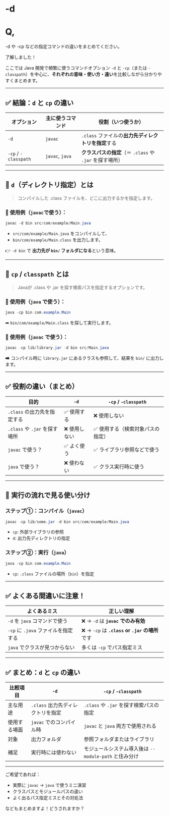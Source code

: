 # -d

# Q,

-d や -cp などの指定コマンドの違いをまとめてください。

了解しました！

ここでは Java 開発で頻繁に使うコマンドオプション `-d` と `-cp`（または `-classpath`）を中心に、**それぞれの意味・使い方・違い**を比較しながら分かりやすくまとめます。

---

## ✅ 結論：`d` と `cp` の違い

| オプション | 主に使うコマンド | 役割（いつ使うか） |
| --- | --- | --- |
| `-d` | `javac` | `.class` ファイルの**出力先ディレクトリを指定**する |
| `-cp` / `-classpath` | `javac`, `java` | **クラスパスの指定**（＝ `.class` や `.jar` を探す場所） |

---

## 🔸 `d`（ディレクトリ指定）とは

> コンパイルした .class ファイルを、どこに出力するかを指定します。
> 

### 📌 使用例（`javac`で使う）：

```java
javac -d bin src/com/example/Main.java
```

- `src/com/example/Main.java` をコンパイルして、
- `bin/com/example/Main.class` を出力します。

👉 `-d bin` で **出力先が `bin/` フォルダになる**という意味。

---

## 🔸 `cp` / `classpath` とは

> Javaが .class や .jar を探す検索パスを指定するオプションです。
> 

### 📌 使用例（`java` で使う）：

```java
java -cp bin com.example.Main
```

➡ `bin/com/example/Main.class` を探して実行します。

### 📌 使用例（`javac` で使う）：

```java
javac -cp lib/library.jar -d bin src/Main.java
```

➡ コンパイル時に `library.jar` にあるクラスも参照して、結果を `bin/` に出力します。

---

## ✅ 役割の違い（まとめ）

| 目的 | `-d` | `-cp` / `-classpath` |
| --- | --- | --- |
| `.class` の出力先を指定する | ✅ 使用する | ❌ 使用しない |
| `.class` や `.jar` を探す場所 | ❌ 使用しない | ✅ 使用する（検索対象パスの指定） |
| `javac` で使う？ | ✅ よく使う | ✅ ライブラリ参照などで使う |
| `java` で使う？ | ❌ 使わない | ✅ クラス実行時に使う |

---

## 🧩 実行の流れで見る使い分け

### ステップ①：コンパイル（`javac`）

```java
javac -cp lib/some.jar -d bin src/com/example/Main.java
```

- `cp`: 外部ライブラリの参照
- `d`: 出力先ディレクトリの指定

### ステップ②：実行（`java`）

```java
java -cp bin com.example.Main
```

- `cp`: `.class` ファイルの場所（`bin`）を指定

---

## ✅ よくある間違いに注意！

| よくあるミス | 正しい理解 |
| --- | --- |
| `-d` を `java` コマンドで使う | ❌ → `-d` は **`javac` でのみ有効** |
| `-cp` に `.java` ファイルを指定する | ❌ → `-cp` は **`.class` or `.jar` の場所**です |
| `java` でクラスが見つからない | 多くは `-cp` でパス指定ミス |

---

## ✅ まとめ：`d` と `cp` の違い

| 比較項目 | `-d` | `-cp` / `-classpath` |
| --- | --- | --- |
| 主な用途 | `.class` 出力先ディレクトリを指定 | `.class` や `.jar` を探す検索パスの指定 |
| 使用する場面 | `javac` でのコンパイル時 | `javac` と `java` 両方で使用される |
| 対象 | 出力フォルダ | 参照フォルダまたはライブラリ |
| 補足 | 実行時には使わない | モジュールシステム導入後は `--module-path` と住み分け |

---

ご希望であれば：

- 実際に `javac` → `java` で使うミニ演習
- クラスパスとモジュールパスの違い
- よく出るパス指定ミスとその対処法

などもまとめますよ！どうされますか？